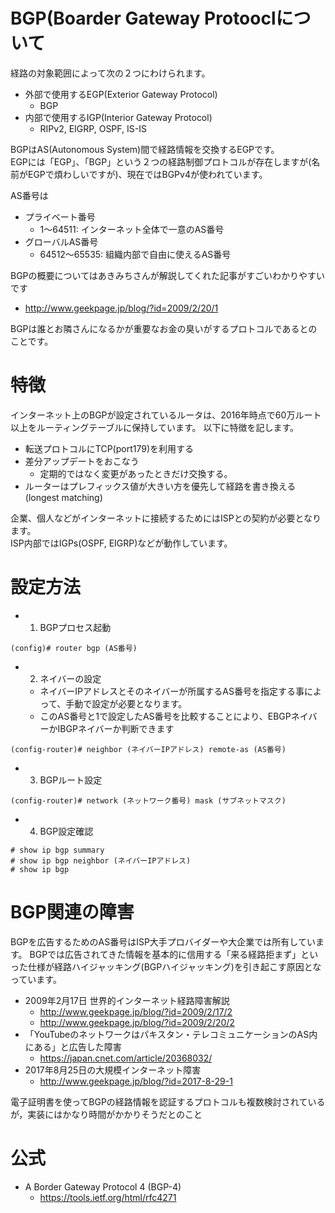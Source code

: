 # BGP(Boarder Gateway Protooclについて
経路の対象範囲によって次の２つにわけられます。
- 外部で使用するEGP(Exterior Gateway Protocol)
  - BGP
- 内部で使用するIGP(Interior Gateway Protocol)
  - RIPv2, EIGRP, OSPF, IS-IS

BGPはAS(Autonomous System)間で経路情報を交換するEGPです。  
EGPには「EGP」、「BGP」という２つの経路制御プロトコルが存在しますが(名前がEGPで煩わしいですが)、現在ではBGPv4が使われています。

AS番号は
- プライベート番号
  - 1〜64511: インターネット全体で一意のAS番号
- グローバルAS番号
  - 64512〜65535: 組織内部で自由に使えるAS番号

BGPの概要についてはあきみちさんが解説してくれた記事がすごいわかりやすいです
- http://www.geekpage.jp/blog/?id=2009/2/20/1

BGPは誰とお隣さんになるかが重要なお金の臭いがするプロトコルであるとのことです。

# 特徴
インターネット上のBGPが設定されているルータは、2016年時点で60万ルート以上をルーティングテーブルに保持しています。
以下に特徴を記します。
- 転送プロトコルにTCP(port179)を利用する
- 差分アップデートをおこなう
  - 定期的ではなく変更があったときだけ交換する。
- ルーターはプレフィックス値が大きい方を優先して経路を書き換える(longest matching)

企業、個人などがインターネットに接続するためにはISPとの契約が必要となります。  
ISP内部ではIGPs(OSPF,  EIGRP)などが動作しています。

# 設定方法
- 1. BGPプロセス起動
```
(config)# router bgp (AS番号)
```
- 2. ネイバーの設定
  - ネイバーIPアドレスとそのネイバーが所属するAS番号を指定する事によって、手動で設定が必要となります。
  - このAS番号と1で設定したAS番号を比較することにより、EBGPネイバーかIBGPネイバーか判断できます
```
(config-router)# neighbor (ネイバーIPアドレス) remote-as (AS番号)
```
- 3. BGPルート設定
```
(config-router)# network (ネットワーク番号) mask (サブネットマスク)
```
- 4. BGP設定確認
```
# show ip bgp summary
# show ip bgp neighbor (ネイバーIPアドレス)
# show ip bgp
```


# BGP関連の障害
BGPを広告するためのAS番号はISP大手プロバイダーや大企業では所有しています。
BGPでは広告されてきた情報を基本的に信用する「来る経路拒まず」といった仕様が経路ハイジャッキング(BGPハイジャッキング)を引き起こす原因となっています。
- 2009年2月17日 世界的インターネット経路障害解説
  - http://www.geekpage.jp/blog/?id=2009/2/17/2
  - http://www.geekpage.jp/blog/?id=2009/2/20/2
- 「YouTubeのネットワークはパキスタン・テレコミュニケーションのAS内にある」と広告した障害
  - https://japan.cnet.com/article/20368032/
- 2017年8月25日の大規模インターネット障害
  - http://www.geekpage.jp/blog/?id=2017-8-29-1


電子証明書を使ってBGPの経路情報を認証するプロトコルも複数検討されているが，実装にはかなり時間がかかりそうだとのこと

# 公式
- A Border Gateway Protocol 4 (BGP-4)
  - https://tools.ietf.org/html/rfc4271
